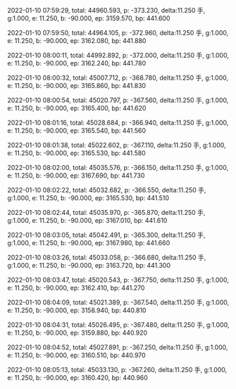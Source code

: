 2022-01-10 07:59:29, total: 44960.593, p: -373.230, delta:11.250 手, g:1.000, e: 11.250, b: -90.000, ep: 3159.570, bp: 441.600

2022-01-10 07:59:50, total: 44964.105, p: -372.960, delta:11.250 手, g:1.000, e: 11.250, b: -90.000, ep: 3162.080, bp: 441.880

2022-01-10 08:00:11, total: 44992.892, p: -372.000, delta:11.250 手, g:1.000, e: 11.250, b: -90.000, ep: 3162.240, bp: 441.780

2022-01-10 08:00:32, total: 45007.712, p: -368.780, delta:11.250 手, g:1.000, e: 11.250, b: -90.000, ep: 3165.860, bp: 441.830

2022-01-10 08:00:54, total: 45020.797, p: -367.560, delta:11.250 手, g:1.000, e: 11.250, b: -90.000, ep: 3165.400, bp: 441.620

2022-01-10 08:01:16, total: 45028.684, p: -366.940, delta:11.250 手, g:1.000, e: 11.250, b: -90.000, ep: 3165.540, bp: 441.560

2022-01-10 08:01:38, total: 45022.602, p: -367.110, delta:11.250 手, g:1.000, e: 11.250, b: -90.000, ep: 3165.530, bp: 441.580

2022-01-10 08:02:00, total: 45035.576, p: -366.150, delta:11.250 手, g:1.000, e: 11.250, b: -90.000, ep: 3167.690, bp: 441.730

2022-01-10 08:02:22, total: 45032.682, p: -366.550, delta:11.250 手, g:1.000, e: 11.250, b: -90.000, ep: 3165.530, bp: 441.510

2022-01-10 08:02:44, total: 45035.970, p: -365.870, delta:11.250 手, g:1.000, e: 11.250, b: -90.000, ep: 3167.010, bp: 441.610

2022-01-10 08:03:05, total: 45042.491, p: -365.300, delta:11.250 手, g:1.000, e: 11.250, b: -90.000, ep: 3167.980, bp: 441.660

2022-01-10 08:03:26, total: 45033.058, p: -366.680, delta:11.250 手, g:1.000, e: 11.250, b: -90.000, ep: 3163.720, bp: 441.300

2022-01-10 08:03:47, total: 45020.543, p: -367.750, delta:11.250 手, g:1.000, e: 11.250, b: -90.000, ep: 3162.410, bp: 441.270

2022-01-10 08:04:09, total: 45021.389, p: -367.540, delta:11.250 手, g:1.000, e: 11.250, b: -90.000, ep: 3158.940, bp: 440.810

2022-01-10 08:04:31, total: 45026.495, p: -367.480, delta:11.250 手, g:1.000, e: 11.250, b: -90.000, ep: 3159.880, bp: 440.920

2022-01-10 08:04:52, total: 45027.891, p: -367.250, delta:11.250 手, g:1.000, e: 11.250, b: -90.000, ep: 3160.510, bp: 440.970

2022-01-10 08:05:13, total: 45033.130, p: -367.260, delta:11.250 手, g:1.000, e: 11.250, b: -90.000, ep: 3160.420, bp: 440.960